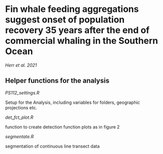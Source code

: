 # Fin whale feeding aggregations suggest onset of population recovery 35 years after the end of commercial whaling in the Southern Ocean
*Herr et al. 2021*
## Helper functions for the analysis
*PS112_settings.R*

Setup for the Analysis, including variables for folders, geographic projections etc.

*det_fct_plot.R*

function to create detection function plots as in figure 2

*segmentate.R*

segmentation of continuous line transect data


